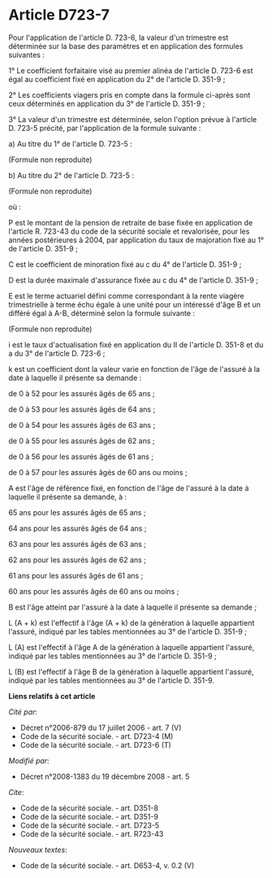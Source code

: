 # Article D723-7

Pour l'application de l'article D. 723-6, la valeur d'un trimestre est déterminée sur la base des paramètres et en
application des formules suivantes : 

1° Le coefficient forfaitaire visé au premier alinéa de l'article D. 723-6 est égal au coefficient fixé en application du 2°
de l'article D. 351-9 ; 

2° Les coefficients viagers pris en compte dans la formule ci-après sont ceux déterminés en application du 3° de l'article D.
351-9 ; 

3° La valeur d'un trimestre est déterminée, selon l'option prévue à l'article D. 723-5 précité, par l'application de la
formule suivante : 

a) Au titre du 1° de l'article D. 723-5 : 

(Formule non reproduite) 

b) Au titre du 2° de l'article D. 723-5 : 

(Formule non reproduite) 

où : 

P est le montant de la pension de retraite de base fixée en application de l'article R. 723-43 du code de la sécurité sociale
et revalorisée, pour les années postérieures à 2004, par application du taux de majoration fixé au 1° de l'article D.
351-9 ; 

C est le coefficient de minoration fixé au c du 4° de l'article D. 351-9 ; 

D est la durée maximale d'assurance fixée au c du 4° de l'article D. 351-9 ; 

E est le terme actuariel défini comme correspondant à la rente viagère trimestrielle à terme échu égale à une unité pour un
intéressé d'âge B et un différé égal à A-B, déterminé selon la formule suivante : 

(Formule non reproduite) 

i est le taux d'actualisation fixé en application du II de l'article D. 351-8 et du a du 3° de l'article D. 723-6 ; 

k est un coefficient dont la valeur varie en fonction de l'âge de l'assuré à la date à laquelle il présente sa demande : 

de 0 à 52 pour les assurés âgés de 65 ans ; 

de 0 à 53 pour les assurés âgés de 64 ans ; 

de 0 à 54 pour les assurés âgés de 63 ans ; 

de 0 à 55 pour les assurés âgés de 62 ans ; 

de 0 à 56 pour les assurés âgés de 61 ans ; 

de 0 à 57 pour les assurés âgés de 60 ans ou moins ; 

A est l'âge de référence fixé, en fonction de l'âge de l'assuré à la date à laquelle il présente sa demande, à : 

65 ans pour les assurés âgés de 65 ans ; 

64 ans pour les assurés âgés de 64 ans ; 

63 ans pour les assurés âgés de 63 ans ; 

62 ans pour les assurés âgés de 62 ans ; 

61 ans pour les assurés âgés de 61 ans ; 

60 ans pour les assurés âgés de 60 ans ou moins ; 

B est l'âge atteint par l'assuré à la date à laquelle il présente sa demande ; 

L (A + k) est l'effectif à l'âge (A + k) de la génération à laquelle appartient l'assuré, indiqué par les tables mentionnées
au 3° de l'article D. 351-9 ; 

L (A) est l'effectif à l'âge A de la génération à laquelle appartient l'assuré, indiqué par les tables mentionnées au 3° de
l'article D. 351-9 ; 

L (B) est l'effectif à l'âge B de la génération à laquelle appartient l'assuré, indiqué par les tables mentionnées au 3° de
l'article D. 351-9.

**Liens relatifs à cet article**

_Cité par_:

  - Décret n°2006-879 du 17 juillet 2006 - art. 7 (V)
  - Code de la sécurité sociale. - art. D723-4 (M)
  - Code de la sécurité sociale. - art. D723-6 (T)

_Modifié par_:

  - Décret n°2008-1383 du 19 décembre 2008 - art. 5

_Cite_:

  - Code de la sécurité sociale. - art. D351-8
  - Code de la sécurité sociale. - art. D351-9
  - Code de la sécurité sociale. - art. D723-5
  - Code de la sécurité sociale. - art. R723-43

_Nouveaux textes_:

  - Code de la sécurité sociale. - art. D653-4, v. 0.2 (V)
